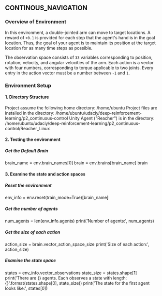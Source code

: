 ## CONTINOUS_NAVIGATION

### Overview of Environment
In this environment, a double-jointed arm can move to target locations. A reward of `+0.1` is provided for each step that the agent's hand is in the goal location. Thus, the goal of your agent is to maintain its position at the target location for as many time steps as possible.

The observation space consists of `33` variables corresponding to position, rotation, velocity, and angular velocities of the arm.  Each action is a vector with four numbers, corresponding to torque applicable to two joints.  Every entry in the action vector must be a number between `-1` and `1`.

### Environment Setup

#### 1. Directory Structure
Project assume the following home directory:   /home/ubuntu
Project files are installed in the directory:  /home/ubuntu/udaciy/deep-reinforcement-learning/p2_continuous-control
Unity Agent ("Reacher") is in the directory:   /home/ubuntu/udaciy/deep-reinforcement-learning/p2_continuous-control/Reacher_Linux

#### 2. Testing the environment
##### Get the Default Brain
brain_name = env.brain_names[0]
brain = env.brains[brain_name]
brain

#### 3. Examine the state and action spaces
##### Reset the environment
env_info = env.reset(train_mode=True)[brain_name]

##### Get the number of agents
num_agents = len(env_info.agents)
print('Number of agents:', num_agents)

##### Get the size of each action
action_size = brain.vector_action_space_size
print('Size of each action:', action_size)

##### Examine the state space 
states = env_info.vector_observations
state_size = states.shape[1]
print('There are {} agents. Each observes a state with length: {}'.format(states.shape[0], state_size))
print('The state for the first agent looks like:', states[0])
